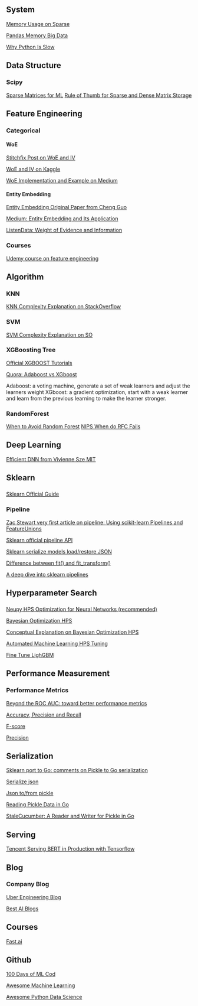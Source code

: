 ## System
[Memory Usage on Sparse](https://stackoverflow.com/questions/43979559/how-are-sparse-matrices-affecting-memory-usage)

[Pandas Memory Big Data](https://www.dataquest.io/blog/pandas-big-data/)

[Why Python Is Slow](https://jakevdp.github.io/blog/2014/05/09/why-python-is-slow/)

## Data Structure
### Scipy
[Sparse Matrices for ML](https://machinelearningmastery.com/sparse-matrices-for-machine-learning/)
[Rule of Thumb for Sparse and Dense Matrix Storage](https://scicomp.stackexchange.com/questions/30203/rule-of-thumb-for-sparse-vs-dense-matrix-storage)

## Feature Engineering
### Categorical
#### WoE
[Stitchfix Post on WoE and IV](https://multithreaded.stitchfix.com/blog/2015/08/13/weight-of-evidence/)

[WoE and IV on Kaggle](https://www.kaggle.com/pavansanagapati/weight-of-evidence-woe-information-value-iv)

[WoE Implementation and Example on Medium](https://medium.com/@sundarstyles89/weight-of-evidence-and-information-value-using-python-6f05072e83eb)

#### Entity Embedding
[Entity Embedding Original Paper from Cheng Guo](https://arxiv.org/pdf/1604.06737.pdf)

[Medium: Entity Embedding and Its Application](https://towardsdatascience.com/understanding-entity-embeddings-and-its-application-69e37ae1501d)

[ListenData: Weight of Evidence and Information](https://www.listendata.com/2015/03/weight-of-evidence-woe-and-information.html)

### Courses
[Udemy course on feature engineering](https://www.udemy.com/course/feature-engineering-for-machine-learning/)


## Algorithm
### KNN
[KNN Complexity Explanation on StackOverflow](https://stats.stackexchange.com/questions/219655/k-nn-computational-complexity)

### SVM
[SVM Complexity Explanation on SO](https://datascience.stackexchange.com/questions/989/svm-using-scikit-learn-runs-endlessly-and-never-completes-execution)

### XGBoosting Tree
[Official XGBOOST Tutorials](https://xgboost.readthedocs.io/en/latest/tutorials/model.html)

[Quora: Adaboost vs XGboost](https://www.quora.com/What-is-the-difference-between-gradient-boosting-and-adaboost)

Adaboost: a voting machine, generate a set of weak learners and adjust the learners weight 
XGboost: a gradient optimization, start with a weak learner and learn from the previous learning to make the learner stronger.

### RandomForest
[When to Avoid Random Forest](https://stats.stackexchange.com/questions/112148/when-to-avoid-random-forest)
[NIPS When do RFC Fails](https://papers.nips.cc/paper/7562-when-do-random-forests-fail.pdf)

## Deep Learning
[Efficient DNN from Vivienne Sze MIT](https://slideslive.com/38921492/efficient-processing-of-deep-neural-network-from-algorithms-to-hardware-architectures)

## Sklearn 
###
[Sklearn Official Guide](https://scikit-learn.org/stable/user_guide.html)

### Pipeline
[Zac Stewart very first article on pipeline: Using scikit-learn Pipelines and FeatureUnions](http://zacstewart.com/2014/08/05/pipelines-of-featureunions-of-pipelines.html)

[Sklearn official pipeline API](https://scikit-learn.org/stable/modules/compose.html)

[Sklearn serialize models load/restore JSON](https://stackabuse.com/scikit-learn-save-and-restore-models/)

[Difference between fit() and fit_transform()](
https://datascience.stackexchange.com/questions/12321/difference-between-fit-and-fit-transform-in-scikit-learn-models)

[A deep dive into sklearn pipelines](https://www.kaggle.com/baghern/a-deep-dive-into-sklearn-pipelines)

## Hyperparameter Search
###
[Neupy HPS Optimization for Neural Networks (recommended)](http://neupy.com/2016/12/17/hyperparameter_optimization_for_neural_networks.html)

[Bayesian Optimization HPS](https://medium.com/vantageai/bringing-back-the-time-spent-on-hyperparameter-tuning-with-bayesian-optimisation-2e21a3198afb)

[Conceptual Explanation on Bayesian Optimization HPS](https://towardsdatascience.com/a-conceptual-explanation-of-bayesian-model-based-hyperparameter-optimization-for-machine-learning-b8172278050f)

[Automated Machine Learning HPS Tuning](https://towardsdatascience.com/automated-machine-learning-hyperparameter-tuning-in-python-dfda59b72f8a)

[Fine Tune LighGBM](https://medium.com/@pushkarmandot/https-medium-com-pushkarmandot-what-is-lightgbm-how-to-implement-it-how-to-fine-tune-the-parameters-60347819b7fc)

## Performance Measurement
### Performance Metrics
[Beyond the ROC AUC: toward better performance metrics](https://medium.com/bcggamma/beyond-the-roc-auc-toward-defining-better-performance-metrics-b11f5d35adda)

[Accuracy, Precision and Recall](https://towardsdatascience.com/accuracy-precision-recall-or-f1-331fb37c5cb9)

[F-score](https://deepai.org/machine-learning-glossary-and-terms/f-score)

[Precision](https://deepai.org/machine-learning-glossary-and-terms/precision-and-recall)

## Serialization
[Sklearn port to Go: comments on Pickle to Go serialization](https://github.com/pa-m/sklearn/issues/11)

[Serialize json](https://cmry.github.io/notes/serialize)

[Json to/from pickle](https://jsonpickle.github.io/)

[Reading Pickle Data in Go](http://www.hydrogen18.com/blog/reading-pickled-data-in-go.html)

[StaleCucumber: A Reader and Writer for Pickle in Go](https://github.com/hydrogen18/stalecucumber)

## Serving
[Tencent Serving BERT in Production with Tensorflow](http://hanxiao.io/2019/01/02/Serving-Google-BERT-in-Production-using-Tensorflow-and-ZeroMQ/)

## Blog
### Company Blog
[Uber Engineering Blog](https://eng.uber.com/)

[Best AI Blogs](https://medium.com/@alexrachnog/ultimate-following-list-to-keep-updated-in-artificial-intelligence-32776ffcd079)

## Courses
[Fast.ai](https://www.fast.ai/topics/)

## Github
[100 Days of ML Cod](https://github.com/Avik-Jain/100-Days-Of-ML-Code)

[Awesome Machine Learning](https://github.com/josephmisiti/awesome-machine-learning)

[Awesome Python Data Science](https://github.com/krzjoa/awesome-python-data-science/blob/master/README.md)

